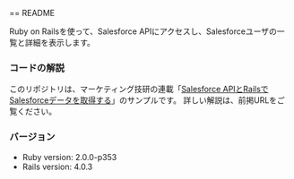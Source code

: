 == README

Ruby on Railsを使って、Salesforce APIにアクセスし、Salesforceユーザの一覧と詳細を表示します。

### コードの解説

このリポジトリは、マーケティング技研の連載「[Salesforce APIとRailsでSalesforceデータを取得する](http://www.marketing-giken.com/article/salesforce_api_with_rails)」のサンプルです。 詳しい解説は、前掲URLをご覧ください。

### バージョン

* Ruby version: 2.0.0-p353
* Rails version: 4.0.3
